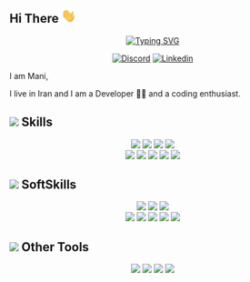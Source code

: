 <h2> Hi There <img src="https://raw.githubusercontent.com/ABSphreak/ABSphreak/master/gifs/Hi.gif" height="25px"></h2>
<div align=center>

<p align="center">
  <a href="https://git.io/typing-svg"><img src="https://readme-typing-svg.demolab.com?font=Fira+Code&size=25&pause=1000&color=005780&center=true&vCenter=true&width=435&lines=Software+Developer;Gaming+Enthusiast" alt="Typing SVG" /></a>
</p>
  
  [![Discord](https://dcbadge.limes.pink/api/shield/769925017445335050)](https://discord.com/users/769925017445335050)
  [![Linkedin](https://img.shields.io/badge/Linkedin-Profile-blue?style=for-the-badge&logo=linkedin)](https://www.linkedin.com/in/mani-aghili-62a29235a/)
</div>

I am Mani,

I live in Iran and I am a Developer 👨‍💻 and a coding enthusiast.

## <img src = "https://media2.giphy.com/media/QssGEmpkyEOhBCb7e1/giphy.gif?cid=ecf05e47a0n3gi1bfqntqmob8g9aid1oyj2wr3ds3mg700bl&rid=giphy.gif" width = 28px> Skills
<div align="center">
  <img src="https://skillicons.dev/icons?i=linux&theme=dark" />
  <img src="https://skillicons.dev/icons?i=cs&theme=dark" />
  <img src="https://skillicons.dev/icons?i=nodejs&theme=dark" />
  <img src="https://skillicons.dev/icons?i=js&theme=dark" />

</br>
  <img src="https://skillicons.dev/icons?i=java&theme=dark" />
  <img src="https://skillicons.dev/icons?i=mysql&theme=dark" />
  <img src="https://skillicons.dev/icons?i=mongodb&theme=dark" />
  <img src="https://skillicons.dev/icons?i=nginx&theme=dark" />
  <img src="https://skillicons.dev/icons?i=git&theme=dark" />
<br/>
</div>

## <img src = "https://media2.giphy.com/media/QssGEmpkyEOhBCb7e1/giphy.gif?cid=ecf05e47a0n3gi1bfqntqmob8g9aid1oyj2wr3ds3mg700bl&rid=giphy.gif" width = 28px> SoftSkills
<div align="center">
  <img src="https://skillicons.dev/icons?i=html&theme=dark" />
  <img src="https://skillicons.dev/icons?i=css&theme=dark" />
  <img src="https://skillicons.dev/icons?i=ts&theme=dark" />

</br>
  <img src="https://skillicons.dev/icons?i=docker&theme=dark" />
  <img src="https://skillicons.dev/icons?i=nextjs&theme=dark" />
  <img src="https://skillicons.dev/icons?i=python&theme=dark" />
  <img src="https://skillicons.dev/icons?i=sqlite&theme=dark" />
  <img src="https://skillicons.dev/icons?i=discordjs&theme=dark" />
<br/>
</div>

## <img src = "https://cdn.dribbble.com/userupload/42505250/file/original-2ae2e998e3844b25aa34874c543a34df.gif" width = 28px> Other Tools
<div align="center">
  <img src="https://skillicons.dev/icons?i=pr&theme=dark" />
  <img src="https://skillicons.dev/icons?i=ae&theme=dark" />
  <img src="https://skillicons.dev/icons?i=ps&theme=dark" />
  <img src="https://skillicons.dev/icons?i=ai&theme=dark" />
</div>
